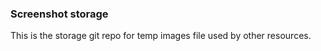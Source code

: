 ### Screenshot storage

This is the storage git repo for temp images file used by other resources.


